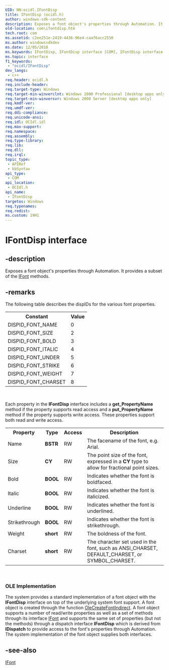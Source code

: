```yaml
---
UID: NN:ocidl.IFontDisp
title: IFontDisp (ocidl.h)
author: windows-sdk-content
description: Exposes a font object's properties through Automation. It provides a subset of the IFont methods.
old-location: com\ifontdisp.htm
tech.root: com
ms.assetid: c2ee251e-2419-4436-96e4-caaf6acc2550
ms.author: windowssdkdev
ms.date: 12/05/2018
ms.keywords: IFontDisp, IFontDisp interface [COM], IFontDisp interface [COM],described, _ctrl_ifontdisp, com.ifontdisp, ocidl/IFontDisp
ms.topic: interface
f1_keywords: 
 - "ocidl/IFontDisp"
dev_langs:
 - c++
req.header: ocidl.h
req.include-header: 
req.target-type: Windows
req.target-min-winverclnt: Windows 2000 Professional [desktop apps only]
req.target-min-winversvr: Windows 2000 Server [desktop apps only]
req.kmdf-ver: 
req.umdf-ver: 
req.ddi-compliance: 
req.unicode-ansi: 
req.idl: OCIdl.idl
req.max-support: 
req.namespace: 
req.assembly: 
req.type-library: 
req.lib: 
req.dll: 
req.irql: 
topic_type:
 - APIRef
 - kbSyntax
api_type:
 - COM
api_location:
 - OCIdl.h
api_name:
 - IFontDisp
targetos: Windows
req.typenames: 
req.redist: 
ms.custom: 19H1
---
```


# IFontDisp interface


## -description


Exposes a font object's properties through Automation. It provides a subset of the <a href="https://docs.microsoft.com/windows/desktop/api/ocidl/nn-ocidl-ifont">IFont</a> methods.


## -remarks



The following table describes the dispIDs for the various font properties.

<table>
<tr>
<th>Constant</th>
<th>Value</th>
</tr>
<tr>
<td>DISPID_FONT_NAME

</td>
<td>0</td>
</tr>
<tr>
<td>DISPID_FONT_SIZE
</td>
<td>2</td>
</tr>
<tr>
<td>DISPID_FONT_BOLD
</td>
<td>3</td>
</tr>
<tr>
<td>DISPID_FONT_ITALIC
</td>
<td>4</td>
</tr>
<tr>
<td>DISPID_FONT_UNDER
</td>
<td>5</td>
</tr>
<tr>
<td>DISPID_FONT_STRIKE
</td>
<td>6</td>
</tr>
<tr>
<td>DISPID_FONT_WEIGHT
</td>
<td>7</td>
</tr>
<tr>
<td>DISPID_FONT_CHARSET
</td>
<td>8</td>
</tr>
</table>
 

Each property in the <b>IFontDisp</b> interface includes a <b>get_PropertyName</b> method if the property supports read access and a <b>put_PropertyName</b> method if the property supports write access. These properties support both read and write access.

<table>
<tr>
<th>Property</th>
<th>Type</th>
<th>Access</th>
<th>Description</th>
</tr>
<tr>
<td>Name</td>
<td><b>BSTR</b></td>
<td>RW</td>
<td>The facename of the font, e.g. Arial.
</td>
</tr>
<tr>
<td>Size</td>
<td><b>CY</b></td>
<td>RW</td>
<td>The point size of the font, expressed in a <b>CY</b> type to allow for fractional point sizes.
</td>
</tr>
<tr>
<td>Bold</td>
<td><b>BOOL</b></td>
<td>RW</td>
<td>Indicates whether the font is boldfaced.
</td>
</tr>
<tr>
<td>Italic</td>
<td><b>BOOL</b></td>
<td>RW</td>
<td>Indicates whether the font is italicized.
</td>
</tr>
<tr>
<td>Underline</td>
<td><b>BOOL</b></td>
<td>RW</td>
<td>Indicates whether the font is underlined.
</td>
</tr>
<tr>
<td>Strikethrough</td>
<td><b>BOOL</b></td>
<td>RW</td>
<td>Indicates whether the font is strikethrough.
</td>
</tr>
<tr>
<td>Weight</td>
<td><b>short</b></td>
<td>RW</td>
<td>The boldness of the font.
</td>
</tr>
<tr>
<td>Charset</td>
<td><b>short</b></td>
<td>RW</td>
<td>The character set used in the font, such as ANSI_CHARSET, DEFAULT_CHARSET, or SYMBOL_CHARSET.
</td>
</tr>
</table>
 

<h3><a id="OLE_Implementation"></a><a id="ole_implementation"></a><a id="OLE_IMPLEMENTATION"></a>OLE Implementation</h3>
The system provides a standard implementation of a font object with the <b>IFontDisp</b> interface on top of the underlying system font support. A font object is created through the function <a href="https://docs.microsoft.com/windows/desktop/api/olectl/nf-olectl-olecreatefontindirect">OleCreateFontIndirect</a>. A font object supports a number of read/write properties as well as a set of methods through its interface <a href="https://docs.microsoft.com/windows/desktop/api/ocidl/nn-ocidl-ifont">IFont</a> and supports the same set of properties (but not the methods) through a dispatch interface <b>IFontDisp</b> which is derived from <b>IDispatch</b> to provide access to the font's properties through Automation. The system implementation of the font object supplies both interfaces.




## -see-also




<a href="https://docs.microsoft.com/windows/desktop/api/ocidl/nn-ocidl-ifont">IFont</a>
 

 


